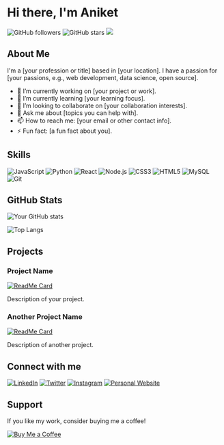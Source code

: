 # Hi there, I'm Aniket

![GitHub followers](https://img.shields.io/github/followers/yourusername?label=Follow&style=social) 
![GitHub stars](https://img.shields.io/github/stars/yourusername?affiliations=OWNER%2CCOLLABORATOR&style=social) 
[![](https://visitcount.itsvg.in/api?id=aniketverma-7&label=Profile%20Views&color=12&icon=5&pretty=false)](https://visitcount.itsvg.in)

## About Me

I'm a [your profession or title] based in [your location]. I have a passion for [your passions, e.g., web development, data science, open source].

- 🔭 I’m currently working on [your project or work].
- 🌱 I’m currently learning [your learning focus].
- 👯 I’m looking to collaborate on [your collaboration interests].
- 💬 Ask me about [topics you can help with].
- 📫 How to reach me: [your email or other contact info].
- ⚡ Fun fact: [a fun fact about you].

## Skills

![JavaScript](https://img.shields.io/badge/-JavaScript-F7DF1E?style=flat-square&logo=javascript&logoColor=black)
![Python](https://img.shields.io/badge/-Python-3776AB?style=flat-square&logo=python&logoColor=white)
![React](https://img.shields.io/badge/-React-61DAFB?style=flat-square&logo=react&logoColor=black)
![Node.js](https://img.shields.io/badge/-Node.js-339933?style=flat-square&logo=node.js&logoColor=white)
![CSS3](https://img.shields.io/badge/-CSS3-1572B6?style=flat-square&logo=css3)
![HTML5](https://img.shields.io/badge/-HTML5-E34F26?style=flat-square&logo=html5&logoColor=white)
![MySQL](https://img.shields.io/badge/-MySQL-4479A1?style=flat-square&logo=mysql&logoColor=white)
![Git](https://img.shields.io/badge/-Git-F05032?style=flat-square&logo=git&logoColor=white)

## GitHub Stats

![Your GitHub stats](https://github-readme-stats.vercel.app/api?username=yourusername&show_icons=true&theme=radical)

![Top Langs](https://github-readme-stats.vercel.app/api/top-langs/?username=yourusername&layout=compact&theme=radical)

## Projects

### Project Name
[![ReadMe Card](https://github-readme-stats.vercel.app/api/pin/?username=yourusername&repo=your-repo&theme=radical)](https://github.com/yourusername/your-repo)

Description of your project.

### Another Project Name
[![ReadMe Card](https://github-readme-stats.vercel.app/api/pin/?username=yourusername&repo=your-repo&theme=radical)](https://github.com/yourusername/your-repo)

Description of another project.

## Connect with me

[![LinkedIn](https://img.shields.io/badge/-LinkedIn-0077B5?style=flat-square&logo=linkedin&logoColor=white)](https://linkedin.com/in/yourusername)
[![Twitter](https://img.shields.io/badge/-Twitter-1DA1F2?style=flat-square&logo=twitter&logoColor=white)](https://twitter.com/yourusername)
[![Instagram](https://img.shields.io/badge/-Instagram-E4405F?style=flat-square&logo=instagram&logoColor=white)](https://instagram.com/yourusername)
[![Personal Website](https://img.shields.io/badge/-Website-000000?style=flat-square&logo=about.me&logoColor=white)](https://yourwebsite.com)

## Support

If you like my work, consider buying me a coffee!

[![Buy Me a Coffee](https://img.shields.io/badge/-Buy%20Me%20a%20Coffee-FFDD00?style=flat-square&logo=buy-me-a-coffee&logoColor=black)](https://buymeacoffee.com/yourusername)

